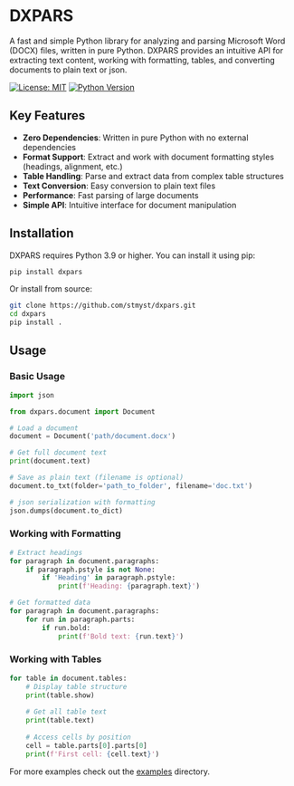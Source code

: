 # DXPARS

A fast and simple Python library for analyzing and parsing Microsoft Word (DOCX) 
files, written in pure Python. DXPARS provides an intuitive API for extracting text content, 
working with formatting, tables, and converting documents to plain text or json.

[![License: MIT](https://img.shields.io/badge/License-MIT-yellow.svg)](https://opensource.org/licenses/MIT)
[![Python Version](https://img.shields.io/badge/python-3.9%2B-blue)](https://www.python.org/)

## Key Features

* **Zero Dependencies**: Written in pure Python with no external dependencies
* **Format Support**: Extract and work with document formatting styles (headings, alignment, etc.)
* **Table Handling**: Parse and extract data from complex table structures
* **Text Conversion**: Easy conversion to plain text files
* **Performance**: Fast parsing of large documents
* **Simple API**: Intuitive interface for document manipulation

## Installation 

DXPARS requires Python 3.9 or higher. You can install it using pip:

```bash
pip install dxpars
```

Or install from source:

```bash
git clone https://github.com/stmyst/dxpars.git
cd dxpars
pip install .
```

## Usage

### Basic Usage

```python
import json

from dxpars.document import Document

# Load a document
document = Document('path/document.docx')

# Get full document text
print(document.text)

# Save as plain text (filename is optional)
document.to_txt(folder='path_to_folder', filename='doc.txt')

# json serialization with formatting
json.dumps(document.to_dict)
```

### Working with Formatting

```python
# Extract headings
for paragraph in document.paragraphs:
    if paragraph.pstyle is not None:
        if 'Heading' in paragraph.pstyle:
            print(f'Heading: {paragraph.text}')

# Get formatted data
for paragraph in document.paragraphs:
    for run in paragraph.parts:
        if run.bold:
            print(f'Bold text: {run.text}')
```

### Working with Tables

```python
for table in document.tables:
    # Display table structure
    print(table.show)  
    
    # Get all table text
    print(table.text)
    
    # Access cells by position
    cell = table.parts[0].parts[0]
    print(f'First cell: {cell.text}')
```

For more examples check out the [examples](https://github.com/stmyst/dxpars/tree/master/examples) directory.
